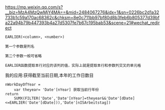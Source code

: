 https://mp.weixin.qq.com/s?__biz=MzA4MzQwMjY4MA==&mid=2484067276&idx=1&sn=0226bc2d1a32733b1c59a170ac68362c&chksm=8e0c711bb97bf80d8b3feb6b805377d39bfa22a94b79b447393b4a27d5307fe7b67c195bab53&scene=21#wechat_redirect

    EARLIER(<column>, <number>)

    第一个参数是列名

    第二个参数一般可省略

    EARLIER函数提取本行对应的该列的值，实际上就是提取本行和参数列交叉的单元格

我的应用:获得截至当前日期,本年的工作日数目


    nWorkDayOfYear = 
        var theyear= 'Date'[nYear] 获取当前行年份
    return
        SUMX(FILTER('Date','Date'[nYear]=theyear&&'Date'[dDate]<=EARLIER('Date'[dDate])),'Date'[nISArbeitstag])
